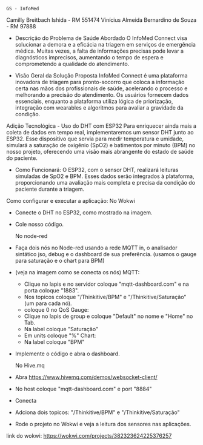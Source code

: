     GS - InfoMed

Camilly Breitbach Ishida - RM 551474
Vinícius Almeida Bernardino de Souza - RM 97888

  - Descrição do Problema de Saúde Abordado
O InfoMed Connect visa solucionar a demora e a eficácia na triagem em serviços de emergência médica. Muitas vezes, a falta de informações precisas pode levar a diagnósticos imprecisos, aumentando o tempo de espera e comprometendo a qualidade do atendimento.

  - Visão Geral da Solução Proposta
InfoMed Connect é uma plataforma inovadora de triagem para pronto-socorro que coloca a informação certa nas mãos dos profissionais de saúde, acelerando o processo e melhorando a precisão do atendimento. Os usuários fornecem dados essenciais, enquanto a plataforma utiliza lógica de priorização, integração com wearables e algoritmos para avaliar a gravidade da condição.

  Adição Tecnológica - Uso do DHT com ESP32
Para enriquecer ainda mais a coleta de dados em tempo real, implementaremos um sensor DHT junto ao ESP32. Esse dispositivo que servia  para medir temperatura e umidade, simulará a saturação de oxigênio (SpO2) e batimentos por minuto (BPM) no nosso projeto, oferecendo uma visão mais abrangente do estado de saúde do paciente.

  - Como Funcionará:
O ESP32, com o sensor DHT, realizará leituras simuladas de SpO2 e BPM. Esses dados serão integrados à plataforma, proporcionando uma avaliação mais completa e precisa da condição do paciente durante a triagem.

Como configurar e executar a aplicação:
  No Wokwi
- Conecte o DHT no ESP32, como mostrado na imagem.
- Cole nosso código.

  No node-red
- Faça dois nós no Node-red usando a rede MQTT in,  o analisador sintático jso, debug e o dashboard de sua preferência. (usamos o gauge para saturação e o chart para BPM)
- (veja na imagem como se conecta os nós) 
MQTT:
  - Clique no lapis e no servidor coloque "mqtt-dashboard.com" e na porta coloque "1883".
  - Nos topicos coloque "/Thinkitive/BPM" e "/Thinkitive/Saturação" (um para cada nó).
  - coloque 0 no QoS
Gauge:
  - Clique no lapis de group e coloque "Default" no nome e "Home" no Tab.
  - Na label coloque "Saturação"
  - Em units coloque "%"
Chart:
  - Na label coloque "BPM"
- Implemente o código e abra o dashboard.

  No Hive.mq
- Abra https://www.hivemq.com/demos/websocket-client/
- No host coloque "mqtt-dashboard.com" e port "8884"
- Conecta
- Adciona dois topicos: "/Thinkitive/BPM" e "/Thinkitive/Saturação"

- Rode o projeto no Wokwi e veja a leitura dos sensores nas aplicações.

link do wokwi:
  https://wokwi.com/projects/382323624225376257
